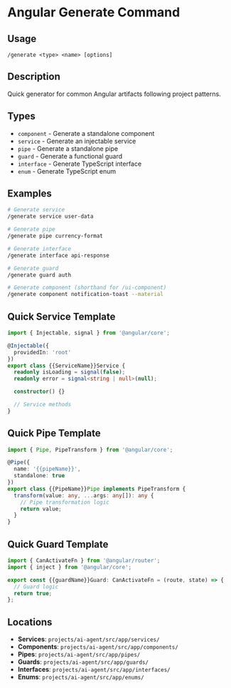 # Angular Generate Command

## Usage

```
/generate <type> <name> [options]
```

## Description

Quick generator for common Angular artifacts following project patterns.

## Types

- `component` - Generate a standalone component
- `service` - Generate an injectable service
- `pipe` - Generate a standalone pipe
- `guard` - Generate a functional guard
- `interface` - Generate TypeScript interface
- `enum` - Generate TypeScript enum

## Examples

```bash
# Generate service
/generate service user-data

# Generate pipe
/generate pipe currency-format

# Generate interface
/generate interface api-response

# Generate guard
/generate guard auth

# Generate component (shorthand for /ui-component)
/generate component notification-toast --material
```

## Quick Service Template

```typescript
import { Injectable, signal } from '@angular/core';

@Injectable({
  providedIn: 'root'
})
export class {{ServiceName}}Service {
  readonly isLoading = signal(false);
  readonly error = signal<string | null>(null);

  constructor() {}

  // Service methods
}
```

## Quick Pipe Template

```typescript
import { Pipe, PipeTransform } from '@angular/core';

@Pipe({
  name: '{{pipeName}}',
  standalone: true
})
export class {{PipeName}}Pipe implements PipeTransform {
  transform(value: any, ...args: any[]): any {
    // Pipe transformation logic
    return value;
  }
}
```

## Quick Guard Template

```typescript
import { CanActivateFn } from '@angular/router';
import { inject } from '@angular/core';

export const {{guardName}}Guard: CanActivateFn = (route, state) => {
  // Guard logic
  return true;
};
```

## Locations

- **Services**: `projects/ai-agent/src/app/services/`
- **Components**: `projects/ai-agent/src/app/components/`
- **Pipes**: `projects/ai-agent/src/app/pipes/`
- **Guards**: `projects/ai-agent/src/app/guards/`
- **Interfaces**: `projects/ai-agent/src/app/interfaces/`
- **Enums**: `projects/ai-agent/src/app/enums/`